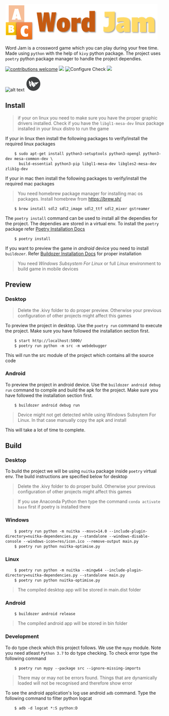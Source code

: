 ![alt text](res/banner.png "Word Jam Official Repo")

Word Jam is a crossword game which you can play during your free time. Made using `python`
with the help of `kivy` python package.
The project uses `poetry` python package manager to handle the project dependies.

[![contributions welcome](https://img.shields.io/badge/contributions-welcome-brightgreen.svg?style=flat)](https://github.com/dwyl/esta/issues)
![](https://img.shields.io/github/v/release/aswinmurali-io/word-jam)
![Configure Check](https://github.com/aswinmurali-io/word-jam/workflows/Word%20Jam%20Project%20Configure%20Check/badge.svg?branch=master)
![](https://travis-ci.com/aswinmurali-io/word-jam.svg?token=w6ys1YAbfMqUSs2psDcR&branch=master)

![alt text](https://www.python.org/static/community_logos/python-powered-w-100x40.png "Python")
![alt text](https://raw.githubusercontent.com/kivy/kivy/master/kivy/data/logo/kivy-icon-48.png "Kivy")

## Install

> if your on linux you need to make sure you have the proper graphic drivers installed. Check if you have the `libgl1-mesa-dev` linux package installed in your linux distro to run the game

If your in linux then install the following packages to verify/install the required linux packages

```shell
    $ sudo apt-get install python3-setuptools python3-opengl python3-dev mesa-common-dev \
      build-essential python3-pip libgl1-mesa-dev libgles2-mesa-dev zlib1g-dev
```

If your in mac then install the following packages to verify/install the required mac packages

> You need homebrew package manager for installing mac os packages. Install homebrew from https://brew.sh/

```shell
    $ brew install sdl2 sdl2_image sdl2_ttf sdl2_mixer gstreamer
```

The `poetry install` command can be used to install all the dependies for the project.
The dependies are stored in a virtual env. To install the `poetry` package refer [Poetry Installation Docs](https://python-poetry.org/docs/#installation)

```shell
    $ poetry install
```

If you want to preview the game in *android* device you need to install `buildozer`.
Refer [Buildozer Installation Docs](https://buildozer.readthedocs.io/en/latest/installation.html) for proper installation

> You need *Windows Subsystem For Linux* or full *Linux* environment to build game in mobile devices

## Preview

### Desktop

> Delete the .kivy folder to do proper preview. Otherwise your previous configuration of other projects might affect this games

To preview the project in desktop. Use the `poetry run` command to execute the
project. Make sure you have followed the installation section first.

```shell
    $ start http://localhost:5000/
    $ poetry run python -m src -m webdebugger
```

This will run the src module of the project which contains all the source code

### Android

To preview the project in android device. Use the `buildozer android debug run` command to
compile and build the apk for the project. Make sure you have followed the installation section first.

```shell
    $ buildozer android debug run
```

> Device might not get detected while using Windows Subsytem For Linux. In that case manually copy the apk and install

This will take a lot of time to complete.

## Build

### Desktop

To build the project we will be using `nuitka` package inside `poetry` virtual env.
The build instructions are specified below for desktop

> Delete the .kivy folder to do proper build. Otherwise your previous configuration of other projects might affect this games

> If you use Anaconda Python then type the command `conda activate base` first if poetry is installed there

### Windows
```shell
    $ poetry run python -m nuitka --msvc=14.0 --include-plugin-directory=nuitka-dependencies.py --standalone --windows-disable-console --windows-icon=res/icon.ico --remove-output main.py
    $ poetry run python nuitka-optimise.py
```

### Linux
```shell
    $ poetry run python -m nuitka --mingw64 --include-plugin-directory=nuitka-dependencies.py --standalone main.py
    $ poetry run python nuitka-optimise.py
```

> The compiled desktop app will be stored in main.dist folder

### Android
```shell
    $ buildozer android release
```

> The compiled android app will be stored in bin folder

### Development

To do type check which this project follows. We use the `mypy` module. Note you need atleast `Python 3.7`
to do type checking. To check error type the following command

```shell
    $ poetry run mypy --package src --ignore-missing-imports
```

> There may or may not be errors found. Things that are dynamically loaded will not be recognised and therefore show error

To see the android application's log use android `adb` command. Type the following command to filter python logcat

```shell
    $ adb -d logcat *:S python:D
```
